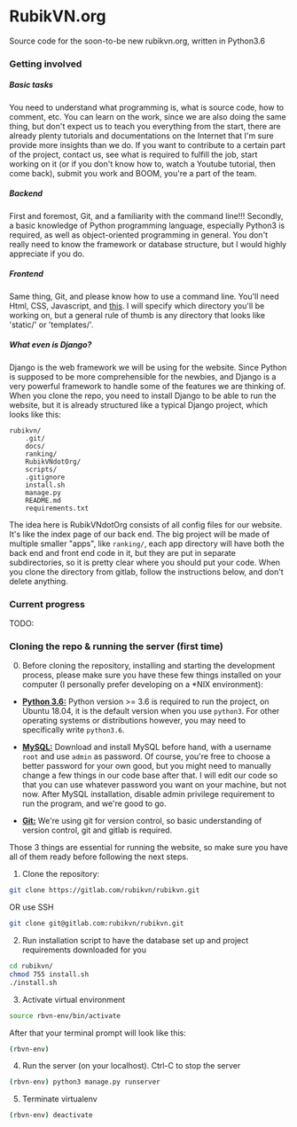 # RubikVN.org

Source code for the soon-to-be new rubikvn.org, written in Python3.6

### Getting involved

##### Basic tasks
You need to understand what programming is, what is source code, how to comment, etc. You can learn on the work, since we are also doing the same thing, but don't expect us to teach you everything from the start, there are already plenty tutorials and documentations on the Internet that I'm sure provide more insights than we do. If you want to contribute to a certain part of the project, contact us, see what is required to fulfill the job, start working on it (or if you don't know how to, watch a Youtube tutorial, then come back), submit you work and BOOM, you're a part of the team.

##### Backend
First and foremost, Git, and a familiarity with the command line!!! Secondly, a basic knowledge of Python programming language, especially Python3 is required, as well as object-oriented programming in general. You don't really need to know the framework or database structure, but I would highly appreciate if you do.

##### Frontend
Same thing, Git, and please know how to use a command line. You'll need Html, CSS, Javascript, and [this](https://docs.djangoproject.com/en/2.0/ref/templates/builtins/). I will specify which directory you'll be working on, but a general rule of thumb is any directory that looks like 'static/' or 'templates/'.

##### What even is Django?
Django is the web framework we will be using for the website. Since Python is supposed to be more comprehensible for the newbies, and Django is a very powerful framework to handle some of the features we are thinking of. When you clone the repo, you need to install Django to be able to run the website, but it is already structured like a typical Django project, which looks like this:

```
rubikvn/
    .git/
    docs/
    ranking/
    RubikVNdotOrg/
    scripts/
    .gitignore
    install.sh
    manage.py
    README.md
    requirements.txt
```
The idea here is RubikVNdotOrg consists of all config files for our website. It's like the index page of our back end. The big project will be made of multiple smaller "apps", like `ranking/`, each app directory will have both the back end and front end code in it, but they are put in separate subdirectories, so it is pretty clear where you should put your code. When you clone the directory from gitlab, follow the instructions below, and don't delete anything.

### Current progress

TODO:

### Cloning the repo & running the server (first time)

0. Before cloning the repository, installing and starting the development process, please make sure you have these few things installed on your computer (I personally prefer developing on a \*NIX environment):
  - **[Python 3.6:](https://www.python.org/downloads/)** Python version >= 3.6 is required to run the project, on Ubuntu 18.04, it is the default version when you use `python3`. For other operating systems or distributions however, you may need to specifically write `python3.6`.

  - **[MySQL:](https://www.mysql.com/downloads/)** Download and install MySQL before hand, with a username `root` and use `admin` as password. Of course, you're free to choose a better password for your own good, but you might need to manually change a few things in our code base after that. I will edit our code so that you can use whatever password you want on your machine, but not now. After MySQL installation, disable admin privilege requirement to run the program, and we're good to go.

  - **[Git:](https://git-scm.com/)** We're using git for version control, so basic understanding of version control, git and gitlab is required.

Those 3 things are essential for running the website, so make sure you have all of them ready before following the next steps.

1. Clone the repository:
```bash
git clone https://gitlab.com/rubikvn/rubikvn.git
```
OR use SSH
```bash
git clone git@gitlab.com:rubikvn/rubikvn.git
```

2. Run installation script to have the database set up and project requirements downloaded for you
```bash
cd rubikvn/
chmod 755 install.sh
./install.sh
```

3. Activate virtual environment
```bash
source rbvn-env/bin/activate
```
After that your terminal prompt will look like this:
```bash
(rbvn-env)
```


4. Run the server (on your localhost). Ctrl-C to stop the server
```bash
(rbvn-env) python3 manage.py runserver
```

5. Terminate virtualenv
```bash
(rbvn-env) deactivate
```
